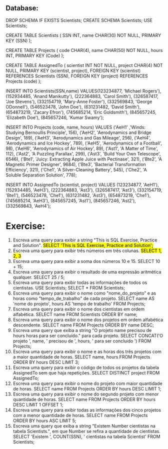 ## Database:

DROP SCHEMA IF EXISTS Scientists;
CREATE SCHEMA Scientists;
USE Scientists;

CREATE TABLE Scientists (
  SSN INT,
  name CHAR(30) NOT NULL,
  PRIMARY KEY (SSN)
);

CREATE TABLE Projects (
  code CHAR(4),
  name CHAR(50) NOT NULL,
  hours INT,
  PRIMARY KEY (Code)
);

CREATE TABLE AssignedTo (
  scientist INT NOT NULL,
  project CHAR(4) NOT NULL,
  PRIMARY KEY (scientist, project),
  FOREIGN KEY (scientist) REFERENCES Scientists (SSN),
  FOREIGN KEY (project) REFERENCES Projects (code)
);

INSERT INTO Scientists(SSN,name)
  VALUES(123234877, 'Michael Rogers'),
    (152934485, 'Anand Manikutty'),
    (222364883, 'Carol Smith'),
    (326587417, 'Joe Stevens'),
    (332154719, 'Mary-Anne Foster'),
    (332569843, 'George ODonnell'),
    (546523478, 'John Doe'),
    (631231482, 'David Smith'),
    (654873219, 'Zacary Efron'),
    (745685214, 'Eric Goldsmith'),
    (845657245, 'Elizabeth Doe'),
    (845657246, 'Kumar Swamy');

 INSERT INTO Projects (code, name, hours)
  VALUES ('AeH1' ,'Winds: Studying Bernoullis Principle', 156),
    ('AeH2', 'Aerodynamics and Bridge Design', 189),
    ('AeH3', 'Aerodynamics and Gas Mileage', 256),
    ('AeH4', 'Aerodynamics and Ice Hockey', 789),
    ('AeH5', 'Aerodynamics of a Football', 98),
    ('AeH6', 'Aerodynamics of Air Hockey', 89),
    ('Ast1', 'A Matter of Time', 112),
    ('Ast2', 'A Puzzling Parallax', 299),
    ('Ast3', 'Build Your Own Telescope', 6546),
    ('Bte1', 'Juicy: Extracting Apple Juice with Pectinase', 321),
    ('Bte2', 'A Magnetic Primer Designer', 9684),
    ('Bte3', 'Bacterial Transformation Efficiency', 321),
    ('Che1', 'A Silver-Cleaning Battery', 545),
    ('Che2', 'A Soluble Separation Solution', 778);

 INSERT INTO AssignedTo (scientist, project)
  VALUES (123234877, 'AeH1'),
    (152934485, 'AeH3'),
    (222364883, 'Ast3'),
    (326587417, 'Ast3'),
    (332154719, 'Bte1'),
    (546523478, 'Che1'),
    (631231482, 'Ast3'),
    (654873219, 'Che1'),
    (745685214, 'AeH3'),
    (845657245, 'Ast1'),
    (845657246, 'Ast2'),
    (332569843, 'AeH4');

# Exercise:

1) Escreva uma query para exibir a string "This is SQL Exercise, Practice and Solution".
   <mark>SELECT 'This is SQL Exercise, Practice and Solution';</mark>
2) Escreva uma query para exibir três números em três colunas.
   <mark>SELECT 1, 2, 3</mark>
3) Escreva uma query para exibir a soma dos números 10 e 15.
   SELECT 10 + 15;
4) Escreva uma query para exibir o resultado de uma expressão aritmética qualquer.
   SELECT 25 / 5;
5) Escreva uma query para exibir todas as informações de todos os cientistas.
   USE Scientists;
   SELECT * FROM Scientists;
6) Escreva uma query para exibir o nome como "nome_do_projeto" e as horas como "tempo_de_trabalho" de cada projeto.
   SELECT name AS 'nome do projeto', hours AS 'tempo de trabalho' FROM Projects;
7) Escreva uma query para exibir o nome dos cientistas em ordem alfabética.
   SELECT name FROM Scientists
   ORDER BY name;
8) Escreva uma query para exibir o nome dos projetos em ordem alfabética descendente.
   SELECT name FROM Projects
   ORDER BY name DESC;
9)  Escreva uma query que exiba a string "O projeto name precisou de hours horas para ser concluído." para cada projeto.
    SELECT CONCAT('O projeto ', name, ' precisou de ', hours, ' para ser concluido ') FROM Projects;
10) Escreva uma query para exibir o nome e as horas dos três projetos com a maior quantidade de horas.
    SELECT name, hours FROM Projects
    ORDER BY hours DESC LIMIT 3;
11) Escreva uma query para exibir o código de todos os projetos da tabela AssignedTo sem que haja repetições.
    SELECT DISTINCT project FROM AssignedTo;
12) Escreva uma query para exibir o nome do projeto com maior quantidade de horas.
    SELECT name FROM Projects
    ORDER BY hours DESC LIMIT 1;
13) Escreva uma query para exibir o nome do segundo projeto com menor quantidade de horas.
    SELECT name FROM Projects ORDER BY hours DESC LIMIT 1 OFFSET 1;
14) Escreva uma query para exibir todas as informações dos cinco projetos com a menor quantidade de horas.
    SELECT name FROM Projects ORDER BY hours ASC LIMIT 5;
15) Escreva uma query que exiba a string "Existem Number cientistas na tabela Scientists.", em que Number se refira a quantidade de cientistas.
    SELECT 'Existem ', COUNT(SSN), ' cientistas na tabela Scientist' FROM Scientists;